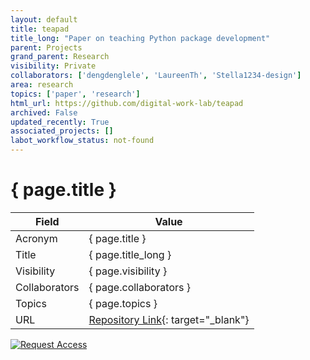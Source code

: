 ```yaml
---
layout: default
title: teapad
title_long: "Paper on teaching Python package development"
parent: Projects
grand_parent: Research
visibility: Private
collaborators: ['dengdenglele', 'LaureenTh', 'Stella1234-design']
area: research
topics: ['paper', 'research']
html_url: https://github.com/digital-work-lab/teapad
archived: False
updated_recently: True
associated_projects: []
labot_workflow_status: not-found
---
```


# { page.title }

Field               | Value
------------------- | ----------------------------------
Acronym             | { page.title }
Title               | { page.title_long }
Visibility          | { page.visibility }
Collaborators       | { page.collaborators }
Topics              | { page.topics }
URL                 | [Repository Link](https://github.com/digital-work-lab/teapad){: target="_blank"}

[![Request Access](https://img.shields.io/badge/Request-Access-blue?style=for-the-badge)](https://github.com/digital-work-lab/teapad/issues/new?assignees=geritwagner&labels=access+request&template=request-repo-access.md&title=%5BAccess+Request%5D+Request+for+access+to+repository)

